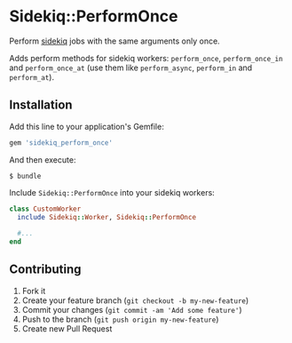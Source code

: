 # Sidekiq::PerformOnce

Perform [sidekiq](https://github.com/mperham/sidekiq) jobs with the same arguments only once.

Adds perform methods for sidekiq workers: `perform_once`, `perform_once_in` and `perform_once_at` (use them like `perform_async`, `perform_in` and `perform_at`).

## Installation

Add this line to your application's Gemfile:

```ruby
gem 'sidekiq_perform_once'
```

And then execute:

```
$ bundle
```

Include `Sidekiq::PerformOnce` into your sidekiq workers:

```ruby
class CustomWorker
  include Sidekiq::Worker, Sidekiq::PerformOnce
  
  #...
end
```

## Contributing

1. Fork it
2. Create your feature branch (`git checkout -b my-new-feature`)
3. Commit your changes (`git commit -am 'Add some feature'`)
4. Push to the branch (`git push origin my-new-feature`)
5. Create new Pull Request
